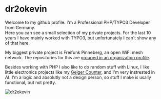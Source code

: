 # dr2okevin
Welcome to my github profile. I'm a Professional PHP/TYPO3 Developer from Germany.  
Here you can see a small selection of my private projects.
For the last 10 years I have mainly worked with TYPO3, but unfortunately I can't show any of that here.

My biggest private project is Freifunk Pinneberg, an open WiFi mesh network. The repositories for this are [grouped in an organization profile](https://github.com/freifunk-pinneberg).

Besides working with PHP I also like to do random stuff with Linux, I like little electronics projects like my [Geiger Counter](https://github.com/dr2okevin/esp32-geigercounter), and I'm very instrested in AI.
I'm a logic and absolutly not a design person, so stuff I make is usally functional, but not pretty.

<p><img align="left" 
src="https://github-readme-stats.vercel.app/api/top-langs?username=dr2okevin&show_icons=true&locale=en&layout=compact"
 alt="dr2okevin" /></p>

